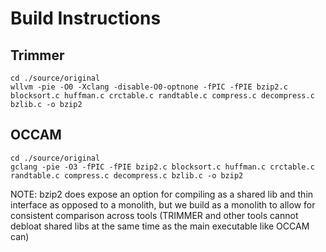 # Build Instructions

## Trimmer

```
cd ./source/original
wllvm -pie -O0 -Xclang -disable-O0-optnone -fPIC -fPIE bzip2.c blocksort.c huffman.c crctable.c randtable.c compress.c decompress.c bzlib.c -o bzip2
```

## OCCAM

```
cd ./source/original
gclang -pie -O3 -fPIC -fPIE bzip2.c blocksort.c huffman.c crctable.c randtable.c compress.c decompress.c bzlib.c -o bzip2
```
NOTE: bzip2 does expose an option for compiling as a shared lib and thin interface as opposed to a monolith, but we build as a monolith to allow for consistent comparison across tools (TRIMMER and other tools cannot debloat shared libs at the same time as the main executable like OCCAM can) 

